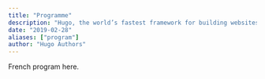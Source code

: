 ```yaml
---
title: "Programme"
description: "Hugo, the world’s fastest framework for building websites"
date: "2019-02-28"
aliases: ["program"]
author: "Hugo Authors"
---
```


French program here.

